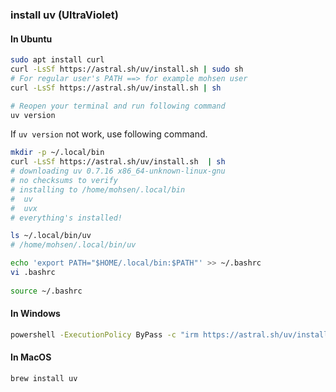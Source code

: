### install uv (UltraViolet)


#### In Ubuntu
```bash
sudo apt install curl
curl -LsSf https://astral.sh/uv/install.sh | sudo sh
# For regular user's PATH ==> for example mohsen user
curl -LsSf https://astral.sh/uv/install.sh | sh

# Reopen your terminal and run following command
uv version
```

If `uv version` not work, use following command.
```bash
mkdir -p ~/.local/bin
curl -LsSf https://astral.sh/uv/install.sh  | sh
# downloading uv 0.7.16 x86_64-unknown-linux-gnu
# no checksums to verify
# installing to /home/mohsen/.local/bin
#  uv
#  uvx
# everything's installed!

ls ~/.local/bin/uv
# /home/mohsen/.local/bin/uv

echo 'export PATH="$HOME/.local/bin:$PATH"' >> ~/.bashrc
vi .bashrc 
 
source ~/.bashrc
```

#### In Windows
```bash
powershell -ExecutionPolicy ByPass -c "irm https://astral.sh/uv/install.ps1 | iex"
```

#### In MacOS
```bash
brew install uv
```
